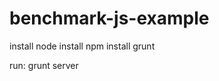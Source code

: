 benchmark-js-example
====================

install node
install npm
install grunt

run: grunt server
